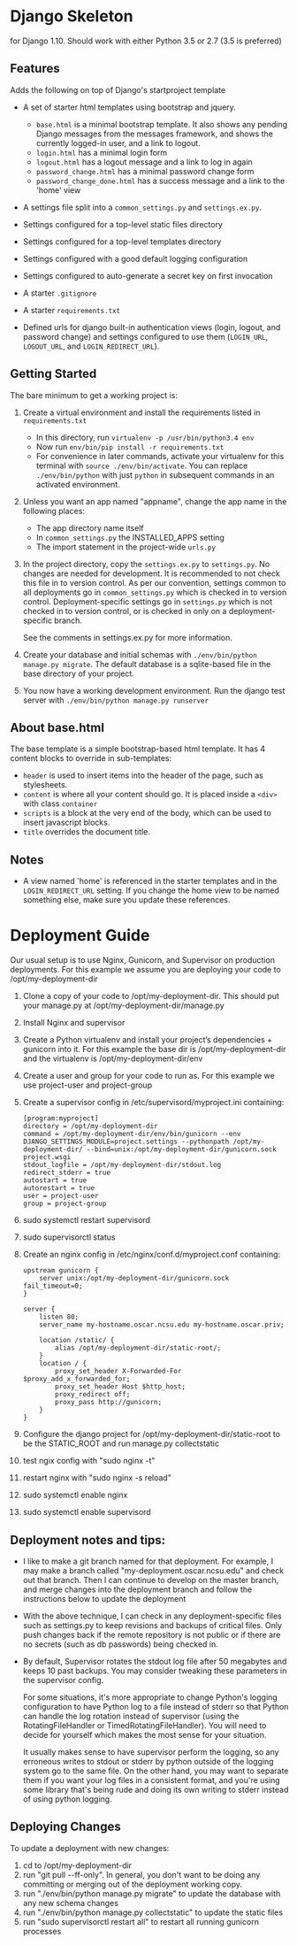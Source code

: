 # Django Skeleton

for Django 1.10. Should work with either Python 3.5 or 2.7 (3.5 is preferred)

## Features
Adds the following on top of Django's startproject template

* A set of starter html templates using bootstrap and jquery.

  * `base.html` is a minimal bootstrap template. It also shows any pending Django
    messages from the messages framework, and shows the currently logged-in
    user, and a link to logout.
  * `login.html` has a minimal login form
  * `logout.html` has a logout message and a link to log in again
  * `password_change.html` has a minimal password change form
  * `password_change_done.html` has a success message and a link to the
    'home' view

* A settings file split into a `common_settings.py` and `settings.ex.py`.
* Settings configured for a top-level static files directory
* Settings configured for a top-level templates directory
* Settings configured with a good default logging configuration
* Settings configured to auto-generate a secret key on first invocation
* A starter `.gitignore`
* A starter `requirements.txt`
* Defined urls for django built-in authentication views (login,
  logout, and password change) and settings configured to use them
  (`LOGIN_URL`, `LOGOUT_URL`, and `LOGIN_REDIRECT_URL`).

## Getting Started
The bare minimum to get a working project is:

1. Create a virtual environment and install the requirements listed in
   `requirements.txt`

   * In this directory, run `virtualenv -p /usr/bin/python3.4 env`
   * Now run `env/bin/pip install -r requirements.txt`
   * For convenience in later commands, activate your virtualenv for this
     terminal with `source ./env/bin/activate`. You can replace
     `./env/bin/python` with just `python` in subsequent commands in an
     activated environment.

2. Unless you want an app named "appname", change the app name in the following
   places:

   * The app directory name itself
   * In `common_settings.py` the INSTALLED_APPS setting
   * The import statement in the project-wide `urls.py`

3. In the project directory, copy the `settings.ex.py` to `settings.py`. No
   changes are needed for development. It is recommended to not check this
   file in to version control. As per our convention, settings common to all
   deployments go in `common_settings.py` which is checked in to version
   control. Deployment-specific settings go in `settings.py` which is not
   checked in to version control, or is checked in only on a
   deployment-specific branch.

   See the comments in settings.ex.py for more information.

4. Create your database and initial schemas with
   `./env/bin/python manage.py migrate`. The default database is a
   sqlite-based file in the base directory of your project.

5. You now have a working development environment. Run the django test server
   with `./env/bin/python manage.py runserver`

## About base.html

The base template is a simple bootstrap-based html template. It has 4 content
blocks to override in sub-templates:

* `header` is used to insert items into the header of the page, such as
  stylesheets.
* `content` is where all your content should go. It is placed inside a
  `<div>` with class `container`
* `scripts` is a block at the very end of the body, which can be used to
  insert javascript blocks.
* `title` overrides the document title.

## Notes

* A view named 'home' is referenced in the starter templates and in the
  `LOGIN_REDIRECT_URL` setting. If you change the home view to be named
  something else, make sure you update these references.

# Deployment Guide

Our usual setup is to use Nginx, Gunicorn, and Supervisor on production deployments. For this example we assume you are deploying your code to /opt/my-deployment-dir

1. Clone a copy of your code to /opt/my-deployment-dir. This should put your manage.py at /opt/my-deployment-dir/manage.py
1. Install Nginx and supervisor
2. Create a Python virtualenv and install your project’s dependencies + gunicorn into it. For this example the base dir is /opt/my-deployment-dir and the virtualenv is /opt/my-deployment-dir/env
3. Create a user and group for your code to run as. For this example we use project-user and project-group
4. Create a supervisor config in /etc/supervisord/myproject.ini containing:
   
   ```
   [program:myproject]
   directory = /opt/my-deployment-dir
   command = /opt/my-deployment-dir/env/bin/gunicorn --env DJANGO_SETTINGS_MODULE=project.settings --pythonpath /opt/my-deployment-dir/ --bind=unix:/opt/my-deployment-dir/gunicorn.sock project.wsgi
   stdout_logfile = /opt/my-deployment-dir/stdout.log
   redirect_stderr = true
   autostart = true
   autorestart = true
   user = project-user
   group = project-group
   ```

5. sudo systemctl restart supervisord
6. sudo supervisorctl status
7. Create an nginx config in /etc/nginx/conf.d/myproject.conf containing:

   ```
   upstream gunicorn {
       server unix:/opt/my-deployment-dir/gunicorn.sock fail_timeout=0;
   }

   server {
       listen 80;
       server_name my-hostname.oscar.ncsu.edu my-hostname.oscar.priv;
   
       location /static/ {
           alias /opt/my-deployment-dir/static-root/;
       }
       location / {
           proxy_set_header X-Forwarded-For $proxy_add_x_forwarded_for;
           proxy_set_header Host $http_host;
           proxy_redirect off;
           proxy_pass http://gunicorn;
       }
   }
   ```
8. Configure the django project for /opt/my-deployment-dir/static-root to be the STATIC_ROOT and run manage.py collectstatic
9. test ngix config with "sudo nginx -t"
10. restart nginx with "sudo nginx -s reload"
11. sudo systemctl enable nginx
12. sudo systemctl enable supervisord

## Deployment notes and tips:

* I like to make a git branch named for that deployment. For example, I may make a branch called "my-deployment.oscar.ncsu.edu" and check out that branch. Then I can continue to develop on the master branch, and merge changes into the deployment branch and follow the instructions below to update the deployment
* With the above technique, I can check in any deployment-specific files such as settings.py to keep revisions and backups of critical files. Only push changes back if the remote repository is not public or if there are no secrets (such as db passwords) being checked in.
* By default, Supervisor rotates the stdout log file after 50 megabytes and
  keeps 10 past backups. You may consider tweaking these parameters in the
  supervisor config.

  For some situations, it's more appropriate to change Python's logging
  configuration to have Python log to a file instead of stderr so that Python
  can handle the log rotation instead of supervisor (using the
  RotatingFileHandler or TimedRotatingFileHandler). You will need to decide
  for yourself which makes the most sense for your situation.

  It usually makes sense to have supervisor perform the logging, so any
  erroneous writes to stdout or stderr by python outside of the logging
  system go to the same file. On the other hand, you may want to
  separate them if you want your log files in a consistent format, and you're
  using some library that's being rude and doing its own writing to stderr
  instead of using python logging.

## Deploying Changes

To update a deployment with new changes:

1. cd to /opt/my-deployment-dir
2. run "git pull --ff-only". In general, you don't want to be doing any committing or merging out of the deployment working copy.
3. run "./env/bin/python manage.py migrate" to update the database with any new schema changes
4. run "./env/bin/python manage.py collectstatic" to update the static files
5. run "sudo supervisorctl restart all" to restart all running gunicorn processes
